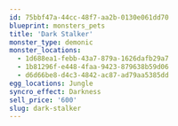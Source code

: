 ```yaml
---
id: 75bbf47a-44cc-48f7-aa2b-0130e061dd70
blueprint: monsters_pets
title: 'Dark Stalker'
monster_type: demonic
monster_locations:
  - 1d688ea1-febb-43a7-879a-1626dafb29a7
  - 1b81296f-e448-4faa-9423-879638b59d06
  - d6d66be8-d4c3-4842-ac87-ad79aa5385dd
egg_locations: Jungle
syncro_effect: Darkness
sell_price: '600'
slug: dark-stalker
---
```

